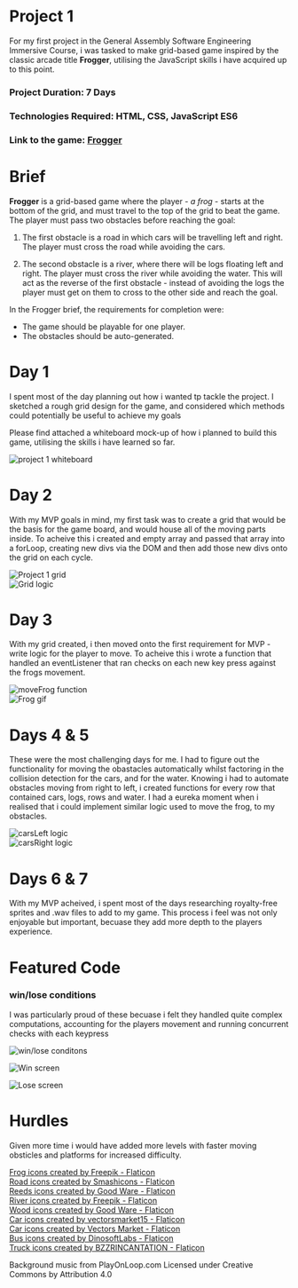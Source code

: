 # Project 1

For my first project in the General Assembly Software Engineering Immersive Course, i was tasked to make grid-based game inspired by the classic arcade title **Frogger**, utilising the JavaScript skills i have acquired up to this point.

### Project Duration: 7 Days

### Technologies Required: HTML, CSS, JavaScript ES6

### Link to the game: [Frogger](https://mstephanou.github.io/ga-project-1/)

# Brief

**Frogger** is a grid-based game where the player - _a frog_ - starts at the bottom of the grid, and must travel to the top of the grid to beat the game. The player must pass two obstacles before reaching the goal:

1. The first obstacle is a road in which cars will be travelling left and right. The player must cross the road while avoiding the cars.

2. The second obstacle is a river, where there will be logs floating left and right.
   The player must cross the river while avoiding the water. This will act as the reverse of the first obstacle - instead of avoiding the logs the player must get on them to cross to the other side and reach the goal.

In the Frogger brief, the requirements for completion were:

- The game should be playable for one player.
- The obstacles should be auto-generated.

# Day 1

I spent most of the day planning out how i wanted tp tackle the project. I sketched a rough grid design for the game, and considered which methods could potentially be useful to achieve my goals

Please find attached a whiteboard mock-up of how i planned to build this game, utilising the skills i have learned so far.

![project 1 whiteboard](./assets/project-1-whiteboard.png)

# Day 2

With my MVP goals in mind, my first task was to create a grid that would be the basis for the game board, and would house all of the moving parts inside. To acheive this i created and empty array and passed that array into a forLoop, creating new divs via the DOM and then add those new divs onto the grid on each cycle.

![Project 1 grid](./assets/frogger-grid.png)<br>
![Grid logic](./assets/gridlogic.png)<br>

# Day 3

With my grid created, i then moved onto the first requirement for MVP - write logic for the player to move.
To acheive this i wrote a function that handled an eventListener that ran checks on each new key press against the frogs movement.

![moveFrog function](./assets/moveFrog.png)<br>
![Frog gif](./assets/frogMoving.gif)<br>

# Days 4 & 5

These were the most challenging days for me. I had to figure out the functionality for moving the obastacles automatically whilst factoring in the collision detection for the cars, and for the water. Knowing i had to automate obstacles moving from right to left, i created functions for every row that contained cars, logs, rows and water. I had a eureka moment when i realised that i could implement similar logic used to move the frog, to my obstacles.

![carsLeft logic](./assets/carsLeft.png)<br>
![carsRight logic](./assets/carsRight.png)<br>

# Days 6 & 7

With my MVP acheived, i spent most of the days researching royalty-free sprites and .wav files to add to my game. This process i feel was not only enjoyable but important, becuase they add more depth to the players experience.

# Featured Code

### win/lose conditions

I was particularly proud of these becuase i felt they handled quite complex computations, accounting for the players movement and running concurrent checks with each keypress

![win/lose conditons](./assets/win:lose.png)<br>

![Win screen](./assets/frogWin.gif)<br>

![Lose screen](./assets/frogLose.gif)<br>

# Hurdles

Given more time i would have added more levels with faster moving obsticles and platforms for increased difficulty.

<a href="https://www.flaticon.com/free-icons/frog" title="frog icons">Frog icons created by Freepik - Flaticon</a><br>
<a href="https://www.flaticon.com/free-icons/road" title="road icons">Road icons created by Smashicons - Flaticon</a><br>
<a href="https://www.flaticon.com/free-icons/reeds" title="reeds icons">Reeds icons created by Good Ware - Flaticon</a><br>
<a href="https://www.flaticon.com/free-icons/river" title="river icons">River icons created by Freepik - Flaticon</a><br>
<a href="https://www.flaticon.com/free-icons/wood" title="wood icons">Wood icons created by Good Ware - Flaticon</a><br>
<a href="https://www.flaticon.com/free-icons/car" title="car icons">Car icons created by vectorsmarket15 - Flaticon</a><br>
<a href="https://www.flaticon.com/free-icons/car" title="car icons">Car icons created by Vectors Market - Flaticon</a><br>
<a href="https://www.flaticon.com/free-icons/bus" title="bus icons">Bus icons created by DinosoftLabs - Flaticon</a><br>
<a href="https://www.flaticon.com/free-icons/truck" title="truck icons">Truck icons created by BZZRINCANTATION - Flaticon</a><br>

Background music from PlayOnLoop.com
Licensed under Creative Commons by Attribution 4.0
